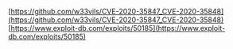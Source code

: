[https://github.com/w33vils/CVE-2020-35847_CVE-2020-35848](https://github.com/w33vils/CVE-2020-35847_CVE-2020-35848)
[https://www.exploit-db.com/exploits/50185](https://www.exploit-db.com/exploits/50185)
